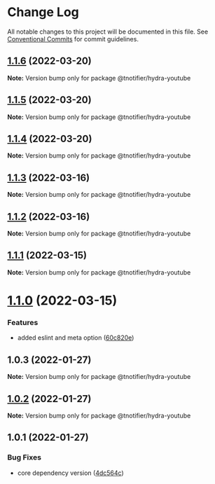 # Change Log

All notable changes to this project will be documented in this file.
See [Conventional Commits](https://conventionalcommits.org) for commit guidelines.

## [1.1.6](https://github.com/tnotifier/hydra/compare/@tnotifier/hydra-youtube@1.1.5...@tnotifier/hydra-youtube@1.1.6) (2022-03-20)

**Note:** Version bump only for package @tnotifier/hydra-youtube





## [1.1.5](https://github.com/tnotifier/hydra/compare/@tnotifier/hydra-youtube@1.1.4...@tnotifier/hydra-youtube@1.1.5) (2022-03-20)

**Note:** Version bump only for package @tnotifier/hydra-youtube





## [1.1.4](https://github.com/tnotifier/hydra/compare/@tnotifier/hydra-youtube@1.1.3...@tnotifier/hydra-youtube@1.1.4) (2022-03-20)

**Note:** Version bump only for package @tnotifier/hydra-youtube





## [1.1.3](https://github.com/tnotifier/hydra/compare/@tnotifier/hydra-youtube@1.1.2...@tnotifier/hydra-youtube@1.1.3) (2022-03-16)

**Note:** Version bump only for package @tnotifier/hydra-youtube





## [1.1.2](https://github.com/tnotifier/hydra/compare/@tnotifier/hydra-youtube@1.1.1...@tnotifier/hydra-youtube@1.1.2) (2022-03-16)

**Note:** Version bump only for package @tnotifier/hydra-youtube





## [1.1.1](https://github.com/tnotifier/hydra/compare/@tnotifier/hydra-youtube@1.1.0...@tnotifier/hydra-youtube@1.1.1) (2022-03-15)

**Note:** Version bump only for package @tnotifier/hydra-youtube





# [1.1.0](https://github.com/tnotifier/hydra/compare/@tnotifier/hydra-youtube@1.0.3...@tnotifier/hydra-youtube@1.1.0) (2022-03-15)


### Features

* added eslint and meta option ([60c820e](https://github.com/tnotifier/hydra/commit/60c820e6c53250cdf3d35925a269e2142e2e89cf))





## 1.0.3 (2022-01-27)

**Note:** Version bump only for package @tnotifier/hydra-youtube





## [1.0.2](https://github.com/tnotifier/hydra/compare/@tnotifier/hydra-youtube@1.0.1...@tnotifier/hydra-youtube@1.0.2) (2022-01-27)

**Note:** Version bump only for package @tnotifier/hydra-youtube





## 1.0.1 (2022-01-27)


### Bug Fixes

* core dependency version ([4dc564c](https://github.com/tnotifier/hydra/commit/4dc564cbff42c3780f0b32d1867a7dce97b27a28))
